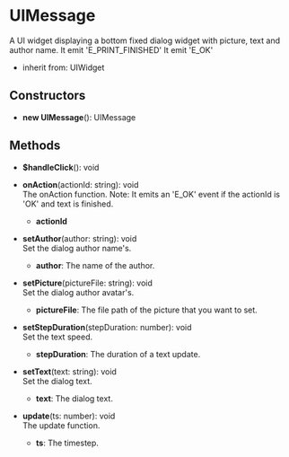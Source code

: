 # UIMessage

A UI widget displaying a bottom fixed dialog widget with picture, text and author name.
It emit 'E_PRINT_FINISHED'
It emit 'E_OK'
- inherit from: UIWidget
## Constructors
- **new UIMessage**(): UIMessage   
## Methods
- **$handleClick**(): void   

- **onAction**(actionId: string): void   
The onAction function.
Note: It emits an 'E_OK' event if the actionId is 'OK' and text is finished.
   - **actionId**

- **setAuthor**(author: string): void   
Set the dialog author name's.
   - **author**: The name of the author.

- **setPicture**(pictureFile: string): void   
Set the dialog author avatar's.
   - **pictureFile**: The file path of the picture that you want to set.

- **setStepDuration**(stepDuration: number): void   
Set the text speed.
   - **stepDuration**: The duration of a text update.

- **setText**(text: string): void   
Set the dialog text.
   - **text**: The dialog text.

- **update**(ts: number): void   
The update function.
   - **ts**: The timestep.

